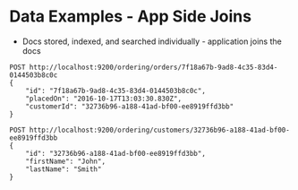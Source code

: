 # Data Examples - App Side Joins #

* Docs stored, indexed, and searched individually - application joins the docs
```
POST http://localhost:9200/ordering/orders/7f18a67b-9ad8-4c35-83d4-0144503b8c0c
{
	"id": "7f18a67b-9ad8-4c35-83d4-0144503b8c0c",
	"placedOn": "2016-10-17T13:03:30.830Z",
	"customerId": "32736b96-a188-41ad-bf00-ee8919ffd3bb"
}
```
```
POST http://localhost:9200/ordering/customers/32736b96-a188-41ad-bf00-ee8919ffd3bb
{
	"id": "32736b96-a188-41ad-bf00-ee8919ffd3bb",
	"firstName": "John",
	"lastName": "Smith"
}
```
